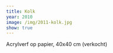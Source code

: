 ```yaml
---
title: Kolk
year: 2010
image: /img/2011-kolk.jpg
show: true
---
```

Acrylverf op papier, 40x40 cm (verkocht)